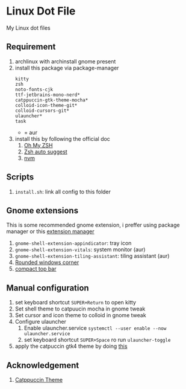 # Linux Dot File

My Linux dot files

## Requirement
1. archlinux with archinstall gnome present
2. install this package via package-manager
    ```
    kitty
    zsh
    noto-fonts-cjk
    ttf-jetbrains-mono-nerd*
    catppuccin-gtk-theme-mocha*
    colloid-icon-theme-git*
    colloid-cursors-git*
    ulauncher*
    task
    ```
    * = aur
3. install this by following the official doc
    1. [Oh My ZSH](https://ohmyz.sh/#install)
    2. [Zsh auto suggest](https://github.com/zsh-users/zsh-autosuggestions/blob/master/INSTALL.md#oh-my-zsh)
    3. [nvm](https://github.com/nvm-sh/nvm#installing-and-updating)

## Scripts
1. `install.sh`: link all config to this folder

## Gnome extensions
This is some recommended gnome extension, i preffer using package manager or this [extension manager](https://flathub.org/apps/com.mattjakeman.ExtensionManager)
1. `gnome-shell-extension-appindicator`: tray icon
1. `gnome-shell-extension-vitals`: system monitor (aur)
1. `gnome-shell-extension-tiling-assistant`: tiling assistant (aur)
1. [Rounded windows corner](https://extensions.gnome.org/extension/5237/rounded-window-corners/)
1. [compact top bar](https://extensions.gnome.org/extension/5669/compact-top-bar/)

## Manual configuration
1. set keyboard shortcut `SUPER+Return` to open kitty
1. Set shell theme to catpuucin mocha in gnome tweak
1. Set cursor and icon theme to colloid in gnome tweak
1. Configure ulauncher
    1. Enable ulauncher.service `systemctl --user enable --now ulauncher.service`
    1. set keyboard shortcut `SUPER+Space` ro run `ulauncher-toggle`
1. apply the catpuccin gtk4 theme by doing [this](https://github.com/catppuccin/gtk#for-gtk-40-users)

## Acknowledgement
1. [Catppuccin Theme](https://github.com/catppuccin)
